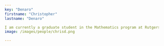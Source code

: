 ```yaml
---
key: "Denaro"
firstname: "Christopher"
lastname: "Denaro"

I am currently a graduate student in the Mathematics program at Rutgers Camden. My Bachelor's degree is in Computational Mathematics from the Pennsylvania State University. I have always enjoyed the intersection of math and computer science, with some of my past areas of interest being applied cryptography and automation. I've recently discovered how fulfilling applying my math background to real-world problems can be while working as a research assistant in the Piccoli Lab. Next fall, I will begin working towards a PhD in the CCIB program at Rutgers Camden.
image: /images/people/chrisd.png

---
```

